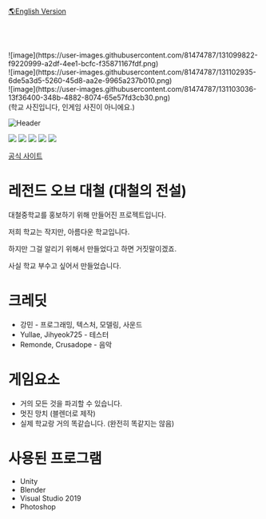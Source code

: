 [🌎English Version](https://github.com/kangmin1972/Legend-of-Daecheol/blob/main/README-EN.md)

<br>
<br>
<br>
![image](https://user-images.githubusercontent.com/81474787/131099822-f9220999-a2df-4ee1-bcfc-f35871167fdf.png) <br>
![image](https://user-images.githubusercontent.com/81474787/131102935-6de5a3d5-5260-45d8-aa2e-9965a237b010.png) <br>
![image](https://user-images.githubusercontent.com/81474787/131103036-13f36400-348b-4882-8074-65e57fd3cb30.png)
<br>
(학교 사진입니다, 인게임 사진이 아니에요.)

![Header](https://user-images.githubusercontent.com/81474787/132936734-c2282863-1bcf-4cce-ae56-146904c4f762.png)

[![](https://img.shields.io/badge/youtube-대철게임즈-red.svg?logo=youtube)](https://www.youtube.com/channel/UCWrFvj14UJrPApqDN00-PGA)
[![](https://img.shields.io/badge/youtube-2020_대철중학교_홍보영상-red.svg?logo=youtube)](https://www.youtube.com/watch?v=fJfXoC-QEIM)
[![](https://img.shields.io/badge/Unity-2019.4.4f1-FFFFFF.svg?logo=unity)](https://unity.com/)
[![](https://img.shields.io/badge/Visual_Studio-2019-B266FF.svg?logo=visualstudio)](https://visualstudio.microsoft.com/)
![](https://img.shields.io/github/downloads/kangmin1972/Legend-of-Daecheol/total?color=blue&label=%EB%8B%A4%EC%9A%B4%EB%A1%9C%EB%93%9C%20%EC%88%98)

[공식 사이트](https://legendofdaecheol.me/)

# 레전드 오브 대철 (대철의 전설)

대철중학교를 홍보하기 위해 만들어진 프로젝트입니다.

저희 학교는 작지만, 아름다운 학교입니다.

하지만 그걸 알리기 위해서 만들었다고 하면 거짓말이겠죠.

사실 학교 부수고 싶어서 만들었습니다.

# 크레딧

* 강민 - 프로그래밍, 텍스처, 모델링, 사운드
* Yullae, Jihyeok725 - 테스터
* Remonde, Crusadope - 음악

# 게임요소

* 거의 모든 것을 파괴할 수 있습니다.
* 멋진 망치 (블렌더로 제작)
* 실제 학교랑 거의 똑같습니다. (완전히 똑같지는 않음)

# 사용된 프로그램

* Unity
* Blender
* Visual Studio 2019
* Photoshop
